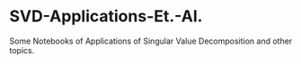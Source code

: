 # SVD-Applications-Et.-Al.
Some Notebooks of Applications of Singular Value Decomposition and other topics.
